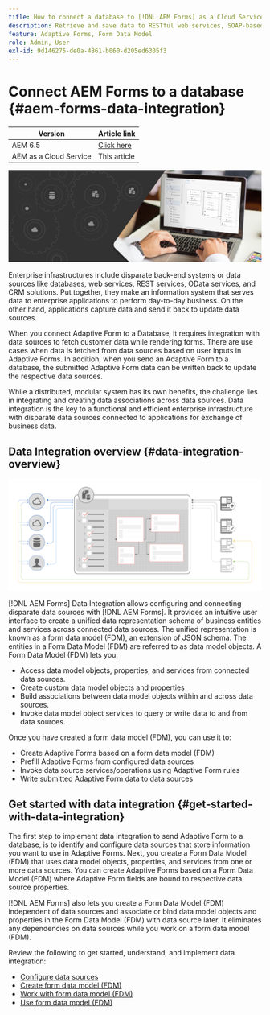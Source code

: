 ```yaml
---
title: How to connect a database to [!DNL AEM Forms] as a Cloud Service? 
description: Retrieve and save data to RESTful web services, SOAP-based web services, and OData services from an Adaptive Form or an AEM Workflow.
feature: Adaptive Forms, Form Data Model
role: Admin, User
exl-id: 9d146275-de0a-4861-b060-d205ed6305f3
---
```

# Connect AEM Forms to a database {#aem-forms-data-integration}

| Version | Article link |
| -------- | ---------------------------- |
| AEM 6.5  |    [Click here](https://experienceleague.adobe.com/docs/experience-manager-65/forms/form-data-model/data-integration.html)                |
| AEM as a Cloud Service     | This article        |



 ![Data Integration](do-not-localize/data-integeration.png)

Enterprise infrastructures include disparate back-end systems or data sources like databases, web services, REST services, OData services, and CRM solutions. Put together, they make an information system that serves data to enterprise applications to perform day-to-day business. On the other hand, applications capture data and send it back to update data sources.

When you connect Adaptive Form to a Database, it requires integration with data sources to fetch customer data while rendering forms. There are use cases when data is fetched from data sources based on user inputs in Adaptive Forms. In addition, when you send an Adaptive Form to a database, the submitted Adaptive Form data can be written back to update the respective data sources.

While a distributed, modular system has its own benefits, the challenge lies in integrating and creating data associations across data sources. Data integration is the key to a functional and efficient enterprise infrastructure with disparate data sources connected to applications for exchange of business data.

## Data Integration overview {#data-integration-overview}

![aem-forms-data-integeration](assets/aem-forms-data-integeration.png)

[!DNL AEM Forms] Data Integration allows configuring and connecting disparate data sources with [!DNL AEM Forms]. It provides an intuitive user interface to create a unified data representation schema of business entities and services across connected data sources. The unified representation is known as a form data model (FDM), an extension of JSON schema. The entities in a Form Data Model (FDM) are referred to as data model objects. A Form Data Model (FDM) lets you:

* Access data model objects, properties, and services from connected data sources.
* Create custom data model objects and properties
* Build associations between data model objects within and across data sources.
* Invoke data model object services to query or write data to and from data sources.

Once you have created a form data model (FDM), you can use it to:

* Create Adaptive Forms based on a form data model (FDM)
* Prefill Adaptive Forms from configured data sources
* Invoke data source services/operations using Adaptive Form rules
* Write submitted Adaptive Form data to data sources

## Get started with data integration {#get-started-with-data-integration}

The first step to implement data integration to send Adaptive Form to a database, is to identify and configure data sources that store information you want to use in Adaptive Forms. Next, you create a Form Data Model (FDM) that uses data model objects, properties, and services from one or more data sources. You can create Adaptive Forms based on a Form Data Model (FDM) where Adaptive Form fields are bound to respective data source properties.

[!DNL AEM Forms] also lets you create a Form Data Model (FDM) independent of data sources and associate or bind data model objects and properties in the Form Data Model (FDM) with data source later. It eliminates any dependencies on data sources while you work on a form data model (FDM).

Review the following to get started, understand, and implement data integration:

* [Configure data sources](configure-data-sources.md)
* [Create form data model (FDM)](create-form-data-models.md)
* [Work with form data model (FDM)](work-with-form-data-model.md)
* [Use form data model (FDM)](using-form-data-model.md)

<!--

>[!NOTE]
>
>[!UICONTROL Experience Manager Forms] does not support relational database.

-->
